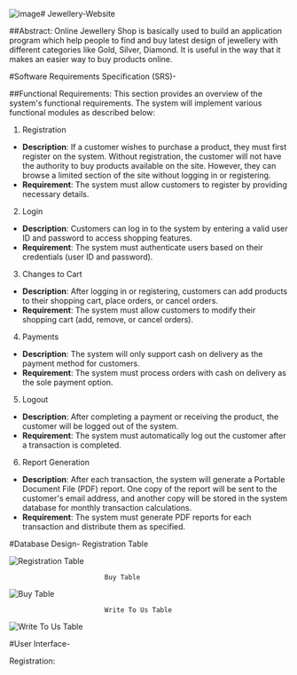 ![image](https://github.com/user-attachments/assets/2e4105be-6639-4bad-b916-79c0fd0fc840)# Jewellery-Website

##Abstract:
Online Jewellery Shop is basically used to build an application program which help people to find and buy latest design of jewellery with different categories like Gold, Silver, Diamond. It is useful in the way that it makes an easier way to buy products online.

#Software Requirements Specification (SRS)-

##Functional Requirements:
This section provides an overview of the system's functional requirements. The system will implement various functional modules as described below:

1. Registration
- **Description**: If a customer wishes to purchase a product, they must first register on the system. Without registration, the customer will not have the authority to buy products available on the site. However, they can browse a limited section of the site without logging in or registering.
- **Requirement**: The system must allow customers to register by providing necessary details.

2. Login
- **Description**: Customers can log in to the system by entering a valid user ID and password to access shopping features.
- **Requirement**: The system must authenticate users based on their credentials (user ID and password).

3. Changes to Cart
- **Description**: After logging in or registering, customers can add products to their shopping cart, place orders, or cancel orders.
- **Requirement**: The system must allow customers to modify their shopping cart (add, remove, or cancel orders).

4. Payments
- **Description**: The system will only support cash on delivery as the payment method for customers.
- **Requirement**: The system must process orders with cash on delivery as the sole payment option.

5. Logout
- **Description**: After completing a payment or receiving the product, the customer will be logged out of the system.
- **Requirement**: The system must automatically log out the customer after a transaction is completed.

6. Report Generation
- **Description**: After each transaction, the system will generate a Portable Document File (PDF) report. One copy of the report will be sent to the customer's email address, and another copy will be stored in the system database for monthly transaction calculations.
- **Requirement**: The system must generate PDF reports for each transaction and distribute them as specified.

#Database Design-
                            Registration Table
                            
![Registration Table](https://github.com/user-attachments/assets/b5b2335c-7050-419e-a905-3656a32f6fc6)


                            Buy Table    
                            
![Buy Table](https://github.com/user-attachments/assets/a908dded-dab7-4284-a0cc-56059f082ae9)


                            Write To Us Table

![Write To Us Table](https://github.com/user-attachments/assets/b386b62c-7b61-4983-9a78-c5afa98ef37e)


#User Interface-

Registration:





